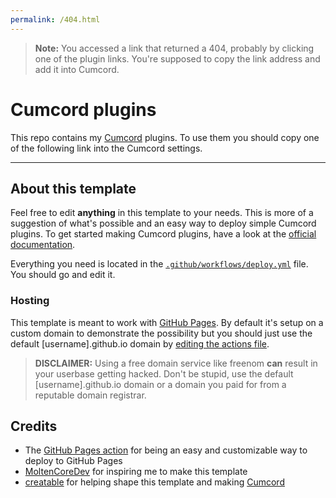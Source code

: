 ```yaml
---
permalink: /404.html
---
```

> **Note:** You accessed a link that returned a 404, probably by clicking one of the plugin links. You're supposed to copy the link address and add it into Cumcord.

# Cumcord plugins

This repo contains my [Cumcord](https://github.com/Cumcord/Cumcord/) plugins. To use them you should copy one of the following link into the Cumcord settings.

---

## About this template

Feel free to edit **anything** in this template to your needs. This is more of a suggestion of what's possible and an easy way to deploy simple Cumcord plugins. To get started making Cumcord plugins, have a look at the [official documentation](https://docs.cumcord.com/).

Everything you need is located in the [`.github/workflows/deploy.yml`](.github/workflows/deploy.yml) file. You should go and edit it.

### Hosting

This template is meant to work with [GitHub Pages](https://docs.github.com/en/pages). By default it's setup on a custom domain to demonstrate the possibility but you should just use the default \[username\].github.io domain by [editing the actions file](.github/workflows/deploy.yml).

> **DISCLAIMER:** Using a free domain service like freenom **can** result in your userbase getting hacked. Don't be stupid, use the default \[username\].github.io domain or a domain you paid for from a reputable domain registrar.

## Credits

- The [GitHub Pages action](https://github.com/peaceiris/actions-gh-pages) for being an easy and customizable way to deploy to GitHub Pages
- [MoltenCoreDev](https://github.com/MoltenCoreDev) for inspiring me to make this template
- [creatable](https://github.com/Cr3atable) for helping shape this template and making [Cumcord](https://github.com/Cumcord/Cumcord/)
